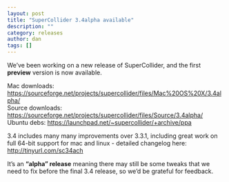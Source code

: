 ```yaml
---
layout: post
title: "SuperCollider 3.4alpha available"
description: ""
category: releases
author: dan
tags: []
---
```

<p>We&#8217;ve been working on a new release of SuperCollider, and the first <strong>preview</strong> version is now available.</p>
<p>Mac downloads: <a href="https://sourceforge.net/projects/supercollider/files/Mac%20OS%20X/3.4alpha/">https://sourceforge.net/projects/supercollider/files/Mac%20OS%20X/3.4alpha/</a><br />
Source downloads: <a href="https://sourceforge.net/projects/supercollider/files/Source/3.4alpha/">https://sourceforge.net/projects/supercollider/files/Source/3.4alpha/</a><br />
Ubuntu debs: <a href="https://launchpad.net/~supercollider/+archive/ppa">https://launchpad.net/~supercollider/+archive/ppa</a></p>
<p>3.4 includes many many improvements over 3.3.1, including great work on full 64-bit support for mac and linux - detailed changelog here: <a href="http://tinyurl.com/sc34ach">http://tinyurl.com/sc34ach</a></p>
<p>It&#8217;s an <strong>&#8220;alpha&#8221; release</strong> meaning there may still be some tweaks that we need to fix before the final 3.4 release, so we&#8217;d be grateful for feedback.</p>
